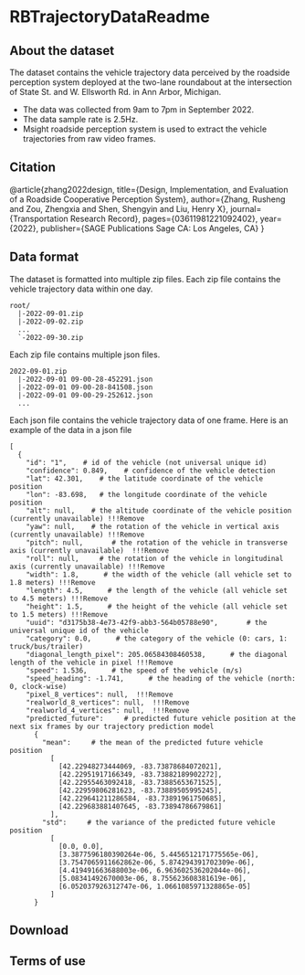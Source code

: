 # RBTrajectoryDataReadme

## About the dataset
The dataset contains the vehicle trajectory data perceived by the roadside perception system deployed at the two-lane roundabout at the intersection of State St. and W. Ellsworth Rd. in Ann Arbor, Michigan.
+ The data was collected from 9am to 7pm in September 2022.
+ The data sample rate is 2.5Hz.
+ Msight roadside perception system is used to extract the vehicle trajectories from raw video frames.

## Citation
@article{zhang2022design,
  title={Design, Implementation, and Evaluation of a Roadside Cooperative Perception System},
  author={Zhang, Rusheng and Zou, Zhengxia and Shen, Shengyin and Liu, Henry X},
  journal={Transportation Research Record},
  pages={03611981221092402},
  year={2022},
  publisher={SAGE Publications Sage CA: Los Angeles, CA}
}

## Data format
The dataset is formatted into multiple zip files. Each zip file contains the vehicle trajectory data within one day.
```
root/
  |-2022-09-01.zip
  |-2022-09-02.zip
  ...
  `-2022-09-30.zip
```
Each zip file contains multiple json files. 
```
2022-09-01.zip
  |-2022-09-01 09-00-28-452291.json
  |-2022-09-01 09-00-28-841508.json
  |-2022-09-01 09-00-29-252612.json
  ...
```
Each json file contains the vehicle trajectory data of one frame. Here is an example of the data in a json file
```
[
  {
    "id": "1",    # id of the vehicle (not universal unique id)
    "confidence": 0.849,    # confidence of the vehicle detection
    "lat": 42.301,    # the latitude coordinate of the vehicle position
    "lon": -83.698,   # the longitude coordinate of the vehicle position
    "alt": null,    # the altitude coordinate of the vehicle position (currently unavailable) !!!Remove
    "yaw": null,    # the rotation of the vehicle in vertical axis (currently unavailable) !!!Remove
    "pitch": null,       # the rotation of the vehicle in transverse axis (currently unavailable)  !!!Remove
    "roll": null,     # the rotation of the vehicle in longitudinal axis (currently unavailable) !!!Remove
    "width": 1.8,      # the width of the vehicle (all vehicle set to 1.8 meters) !!!Remove
    "length": 4.5,      # the length of the vehicle (all vehicle set to 4.5 meters) !!!Remove
    "height": 1.5,      # the height of the vehicle (all vehicle set to 1.5 meters) !!!Remove
    "uuid": "d3175b38-4e73-42f9-abb3-564b05788e90",       # the universal unique id of the vehicle
    "category": 0.0,      # the category of the vehicle (0: cars, 1: truck/bus/trailer)
    "diagonal_length_pixel": 205.06584308460538,      # the diagonal length of the vehicle in pixel !!!Remove
    "speed": 1.536,      # the speed of the vehicle (m/s)
    "speed_heading": -1.741,      # the heading of the vehicle (north: 0, clock-wise)
    "pixel_8_vertices": null,  !!!Remove
    "realworld_8_vertices": null,  !!!Remove
    "realworld_4_vertices": null,  !!!Remove
    "predicted_future":     # predicted future vehicle position at the next six frames by our trajectory prediction model
      {
        "mean":     # the mean of the predicted future vehicle position
          [
            [42.22948273444069, -83.73878684072021], 
            [42.22951917166349, -83.73882189902272], 
            [42.22955463092418, -83.73885653671525], 
            [42.22959806281623, -83.73889505995245], 
            [42.229641211286584, -83.73891961750685], 
            [42.229683881407645, -83.73894786679861]
          ], 
        "std":     # the variance of the predicted future vehicle position
          [
            [0.0, 0.0], 
            [3.3877596180390264e-06, 5.4456512171775565e-06], 
            [3.7547065911662862e-06, 5.874294391702309e-06], 
            [4.419491663688003e-06, 6.963602536202044e-06], 
            [5.08341492670003e-06, 8.755623608381619e-06], 
            [6.052037926312747e-06, 1.0661085971328865e-05]
          ]
      }
```

## Download

## Terms of use
